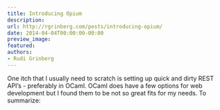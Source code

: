 ```yaml
---
title: Introducing Opium
description:
url: http://rgrinberg.com/posts/introducing-opium/
date: 2014-04-04T00:00:00-00:00
preview_image:
featured:
authors:
- Rudi Grinberg
---
```


<p>One itch that I usually need to scratch is setting up quick and dirty
REST API&rsquo;s - preferably in OCaml. OCaml does have a few options for web
development but I found them to be not so great fits for my needs. To
summarize:</p>

